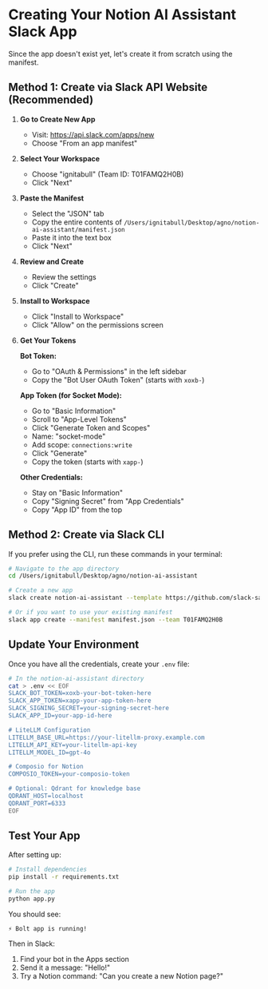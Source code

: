 # Creating Your Notion AI Assistant Slack App

Since the app doesn't exist yet, let's create it from scratch using the manifest.

## Method 1: Create via Slack API Website (Recommended)

1. **Go to Create New App**
   - Visit: https://api.slack.com/apps/new
   - Choose "From an app manifest"

2. **Select Your Workspace**
   - Choose "ignitabull" (Team ID: T01FAMQ2H0B)
   - Click "Next"

3. **Paste the Manifest**
   - Select the "JSON" tab
   - Copy the entire contents of `/Users/ignitabull/Desktop/agno/notion-ai-assistant/manifest.json`
   - Paste it into the text box
   - Click "Next"

4. **Review and Create**
   - Review the settings
   - Click "Create"

5. **Install to Workspace**
   - Click "Install to Workspace"
   - Click "Allow" on the permissions screen

6. **Get Your Tokens**
   
   **Bot Token:**
   - Go to "OAuth & Permissions" in the left sidebar
   - Copy the "Bot User OAuth Token" (starts with `xoxb-`)
   
   **App Token (for Socket Mode):**
   - Go to "Basic Information"
   - Scroll to "App-Level Tokens"
   - Click "Generate Token and Scopes"
   - Name: "socket-mode"
   - Add scope: `connections:write`
   - Click "Generate"
   - Copy the token (starts with `xapp-`)
   
   **Other Credentials:**
   - Stay on "Basic Information"
   - Copy "Signing Secret" from "App Credentials"
   - Copy "App ID" from the top

## Method 2: Create via Slack CLI

If you prefer using the CLI, run these commands in your terminal:

```bash
# Navigate to the app directory
cd /Users/ignitabull/Desktop/agno/notion-ai-assistant

# Create a new app
slack create notion-ai-assistant --template https://github.com/slack-samples/bolt-python-assistant-template

# Or if you want to use your existing manifest
slack app create --manifest manifest.json --team T01FAMQ2H0B
```

## Update Your Environment

Once you have all the credentials, create your `.env` file:

```bash
# In the notion-ai-assistant directory
cat > .env << EOF
SLACK_BOT_TOKEN=xoxb-your-bot-token-here
SLACK_APP_TOKEN=xapp-your-app-token-here
SLACK_SIGNING_SECRET=your-signing-secret-here
SLACK_APP_ID=your-app-id-here

# LiteLLM Configuration
LITELLM_BASE_URL=https://your-litellm-proxy.example.com
LITELLM_API_KEY=your-litellm-api-key
LITELLM_MODEL_ID=gpt-4o

# Composio for Notion
COMPOSIO_TOKEN=your-composio-token

# Optional: Qdrant for knowledge base
QDRANT_HOST=localhost
QDRANT_PORT=6333
EOF
```

## Test Your App

After setting up:

```bash
# Install dependencies
pip install -r requirements.txt

# Run the app
python app.py
```

You should see:
```
⚡️ Bolt app is running!
```

Then in Slack:
1. Find your bot in the Apps section
2. Send it a message: "Hello!"
3. Try a Notion command: "Can you create a new Notion page?"